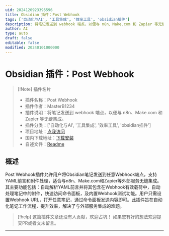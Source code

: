 ```yaml
---
uid: 2024120923395596
title: Obsidian 插件：Post Webhook
tags: ['自动化与AI', '工具集成', '效率工具', 'obsidian插件']
description: 将笔记发送到 webhook 端点，以便与 n8n、Make.com 和 Zapier 等无缝集成。
author: AI
type: auto
draft: false
editable: false
modified: 20240101000000
---
```


# Obsidian 插件：Post Webhook

> [!Note] 插件名片
> - 插件名称：Post Webhook
> - 插件作者：MasterB1234
> - 插件说明：将笔记发送到 webhook 端点，以便与 n8n、Make.com 和 Zapier 等无缝集成。
> - 插件分类：['自动化与AI', '工具集成', '效率工具', 'obsidian插件']
> - 项目地址：[点我访问](https://github.com/Masterb1234/obsidian-post-webhook)
> - 国内下载地址：[下载安装](https://pkmer.cn/products/plugin/pluginMarket/?post-webhook)
> - 自述文件：[Readme](https://ghproxy.net/https://raw.githubusercontent.com/Masterb1234/obsidian-post-webhook/main/README.md)



## 概述

Post Webhook插件允许用户将Obsidian笔记发送到任意Webhook端点，支持YAML前言和附件处理，适合与n8n、Make.com和Zapier等外部服务无缝集成。其主要功能包括：自动解析YAML前言并将其包含在Webhook有效载荷中，自动处理笔记中的附件，快速访问命令面板，及内置Webhook测试功能。用户只需设置Webhook URL，打开任意笔记，通过命令面板发送内容即可。此插件旨在自动化笔记工作流程，提升效率，解决了与外部服务集成的难题。


> [!help] 
> 这篇插件文章还没有人贡献，欢迎占坑！
> 如果您有好的想法欢迎提交PR或者文末留言。
> 

---



